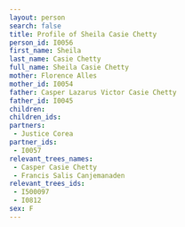 ```yaml
---
layout: person
search: false
title: Profile of Sheila Casie Chetty
person_id: I0056
first_name: Sheila
last_name: Casie Chetty
full_name: Sheila Casie Chetty
mother: Florence Alles
mother_id: I0054
father: Casper Lazarus Victor Casie Chetty
father_id: I0045
children:
children_ids:
partners:
 - Justice Corea
partner_ids:
 - I0057
relevant_trees_names:
 - Casper Casie Chetty
 - Francis Salis Canjemanaden
relevant_trees_ids:
 - I500097
 - I0812
sex: F
---
```


